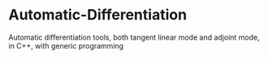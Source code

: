 # Automatic-Differentiation
Automatic differentiation tools, both tangent linear mode and adjoint mode, in C++, with generic programming
